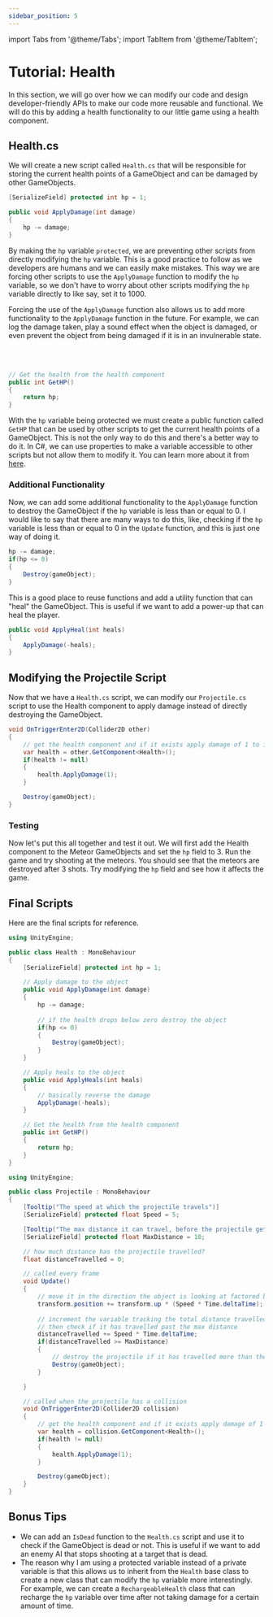 ```yaml
---
sidebar_position: 5
---
```


import Tabs from '@theme/Tabs';
import TabItem from '@theme/TabItem';

# Tutorial: Health
In this section, we will go over how we can modify our code and design developer-friendly APIs to make our code more reusable and functional. We will do this by adding a health functionality to our little game using a health component.

## Health.cs
We will create a new script called `Health.cs` that will be responsible for storing the current health points of a GameObject and can be damaged by other GameObjects.

```csharp
[SerializeField] protected int hp = 1;

public void ApplyDamage(int damage)
{
    hp -= damage;
}
```

By making the `hp` variable `protected`, we are preventing other scripts from directly modifying the `hp` variable. This is a good practice to follow as we developers are humans and we can easily make mistakes. This way we are forcing other scripts to use the `ApplyDamage` function to modify the `hp` variable, so we don't have to worry about other scripts modifying the `hp` variable directly to like say, set it to 1000.

Forcing the use of the `ApplyDamage` function also allows us to add more functionality to the `ApplyDamage` function in the future. For example, we can log the damage taken, play a sound effect when the object is damaged, or even prevent the object from being damaged if it is in an invulnerable state.

<br></br>

```csharp
// Get the health from the health component
public int GetHP() 
{
    return hp;
}
```

With the `hp` variable being protected we must create a public function called `GetHP` that can be used by other scripts to get the current health points of a GameObject. This is not the only way to do this and there's a better way to do it. In C#, we can use properties to make a variable accessible to other scripts but not allow them to modify it. You can learn more about it from [here](https://learn.microsoft.com/en-us/dotnet/csharp/programming-guide/classes-and-structs/properties).

### Additional Functionality
Now, we can add some additional functionality to the `ApplyDamage` function to destroy the GameObject if the `hp` variable is less than or equal to 0. I would like to say that there are many ways to do this, like, checking if the `hp` variable is less than or equal to 0 in the `Update` function, and this is just one way of doing it.

```csharp
hp -= damage;
if(hp <= 0)
{
    Destroy(gameObject);
}
```

This is a good place to reuse functions and add a utility function that can "heal" the GameObject. This is useful if we want to add a power-up that can heal the player.

```csharp
public void ApplyHeal(int heals)
{
    ApplyDamage(-heals);
}
```

## Modifying the Projectile Script
Now that we have a `Health.cs` script, we can modify our `Projectile.cs` script to use the Health component to apply damage instead of directly destroying the GameObject.

```csharp
void OnTriggerEnter2D(Collider2D other)
{
    // get the health component and if it exists apply damage of 1 to it
    var health = other.GetComponent<Health>();
    if(health != null) 
    {
        health.ApplyDamage(1);
    }

    Destroy(gameObject);
}
```
### Testing
Now let's put this all together and test it out. We will first add the Health component to the Meteor GameObjects and set the `hp` field to 3. Run the game and try shooting at the meteors. You should see that the meteors are destroyed after 3 shots. Try modifying the `hp` field and see how it affects the game.

## Final Scripts
Here are the final scripts for reference.

<Tabs>
<TabItem value="Health.cs">

```csharp
using UnityEngine;

public class Health : MonoBehaviour
{
    [SerializeField] protected int hp = 1;

    // Apply damage to the object
    public void ApplyDamage(int damage)
    {
        hp -= damage;
        
        // if the health drops below zero destroy the object
        if(hp <= 0)
        {
            Destroy(gameObject);
        }
    }

    // Apply heals to the object
    public void ApplyHeals(int heals)
    {
        // basically reverse the damage
        ApplyDamage(-heals);
    }

    // Get the health from the health component
    public int GetHP() 
    {
        return hp;
    }
}
```

</TabItem>
<TabItem value="Projectile.cs">

```csharp
using UnityEngine;

public class Projectile : MonoBehaviour
{
	[Tooltip("The speed at which the projectile travels")]
	[SerializeField] protected float Speed = 5;

	[Tooltip("The max distance it can travel, before the projectile gets destroyed")]
	[SerializeField] protected float MaxDistance = 10;

	// how much distance has the projectile travelled?
	float distanceTravelled = 0;

	// called every frame
	void Update()
	{
		// move it in the direction the object is looking at factored by speed
		transform.position += transform.up * (Speed * Time.deltaTime);
		
		// increment the variable tracking the total distance travelled by the projectile,
		// then check if it has travelled past the max distance
		distanceTravelled += Speed * Time.deltaTime;
		if(distanceTravelled >= MaxDistance)
		{
			// destroy the projectile if it has travelled more than the max distance
			Destroy(gameObject);
		}

	}

	// called when the projectile has a collision
	void OnTriggerEnter2D(Collider2D collision)
	{
		// get the health component and if it exists apply damage of 1 to it
		var health = collision.GetComponent<Health>();
		if(health != null)
		{
			health.ApplyDamage(1);
		}

        Destroy(gameObject); 
	}
}
```

</TabItem>
</Tabs>

## Bonus Tips
- We can add an `IsDead` function to the `Health.cs` script and use it to check if the GameObject is dead or not. This is useful if we want to add an enemy AI that stops shooting at a target that is dead.
- The reason why I am using a protected variable instead of a private variable is that this allows us to inherit from the `Health` base class to create a new class that can modify the `hp` variable more interestingly. For example, we can create a `RechargeableHealth` class that can recharge the `hp` variable over time after not taking damage for a certain amount of time. 
